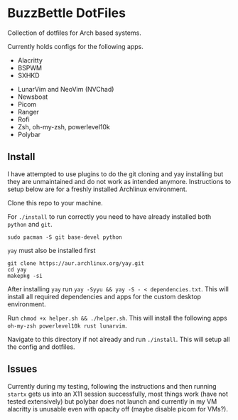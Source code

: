 # BuzzBettle DotFiles

Collection of dotfiles for Arch based systems.

Currently holds configs for the following apps.

- Alacritty
- BSPWM
- SXHKD
<!-- - i3 Window Manager -->
- LunarVim and NeoVim (NVChad)
- Newsboat
- Picom
- Ranger
- Rofi
- Zsh, oh-my-zsh, powerlevel10k
- Polybar

## Install

I have attempted to use plugins to do the git cloning and yay installing but they are unmaintained and do not work as intended anymore. Instructions to setup below are for a freshly installed Archlinux environment.

Clone this repo to your machine.

For `./install` to run correctly you need to have already installed both `python` and `git`.
```
sudo pacman -S git base-devel python
```

`yay` must also be installed first

```
git clone https://aur.archlinux.org/yay.git
cd yay
makepkg -si
```

After installing `yay` run `yay -Syyu && yay -S - < dependencies.txt`. This will install all required dependencies and apps for the custom desktop environment.

Run `chmod +x helper.sh && ./helper.sh`. This will install the following apps `oh-my-zsh powerlevel10k rust lunarvim`.

Navigate to this directory if not already and run `./install`. This will setup all the config and dotfiles.

## Issues

Currently during my testing, following the instructions and then running `startx` gets us into an X11 session successfully, most things work (have not tested extensively) but polybar does not launch and currently in my VM alacritty is unusable even with opacity off (maybe disable picom for VMs?).
